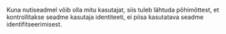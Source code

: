 Kuna nutiseadmel võib olla mitu kasutajat, siis tuleb lähtuda põhimõttest, et
kontrollitakse seadme kasutaja identiteeti, ei piisa kasutatava seadme
identifitseerimisest.
